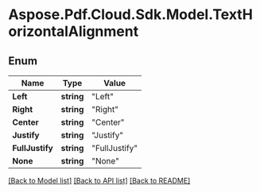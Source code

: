 # Aspose.Pdf.Cloud.Sdk.Model.TextHorizontalAlignment


## Enum

Name | Type | Value
------------ | ------------- | -------------
**Left** | **string** | "Left"
**Right** | **string** | "Right"
**Center** | **string** | "Center"
**Justify** | **string** | "Justify"
**FullJustify** | **string** | "FullJustify"
**None** | **string** | "None"


[[Back to Model list]](../README.md#documentation-for-models) [[Back to API list]](../README.md#documentation-for-api-endpoints) [[Back to README]](../README.md)

